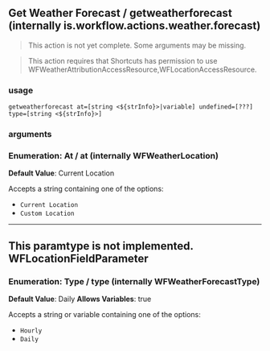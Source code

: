 
## Get Weather Forecast / getweatherforecast (internally is.workflow.actions.weather.forecast)

> This action is not yet complete. Some arguments may be missing.


> This action requires that Shortcuts has permission to use WFWeatherAttributionAccessResource,WFLocationAccessResource.

### usage
`getweatherforecast at=[string <${strInfo}>|variable] undefined=[???] type=[string <${strInfo}>]`

### arguments
### Enumeration: At / at (internally WFWeatherLocation)
**Default Value**: Current Location


Accepts a string 
containing one of the options:

- `Current Location`
- `Custom Location`
---
This paramtype is not implemented. WFLocationFieldParameter
---
### Enumeration: Type / type (internally WFWeatherForecastType)
**Default Value**: Daily
**Allows Variables**: true


Accepts a string 
or variable
containing one of the options:

- `Hourly`
- `Daily`

